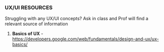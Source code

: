 ### UX/UI RESOURCES

Struggling with any UX/UI concepts?  Ask in class and Prof will find a relevant
source of information

1. **Basics of UX** - https://developers.google.com/web/fundamentals/design-and-ux/ux-basics/
